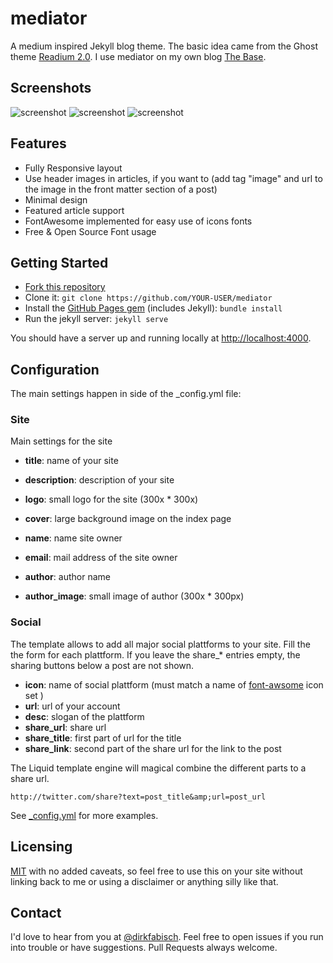 mediator
========

A medium inspired Jekyll blog theme. The basic idea came from the Ghost theme
[Readium 2.0](http://www.svenread.com/readium-ghost-theme/). I use mediator on my own blog [The Base](http://blog.base68.com).

Screenshots
--------
![screenshot](/assets/images/screenshot1.jpg)
![screenshot](/assets/images/screenshot2.jpg)
![screenshot](/assets/images/screenshot3.jpg)

Features
-------
* Fully Responsive layout
* Use header images in articles, if you want to (add tag "image" and url to the image in the front matter section of a post)
* Minimal design
* Featured article support
* FontAwesome implemented for easy use of icons fonts
* Free & Open Source Font usage

Getting Started
---
- [Fork this repository](https://github.com/dirkfabisch/mediator)
- Clone it: `git clone https://github.com/YOUR-USER/mediator`
- Install the [GitHub Pages gem](https://github.com/github/pages-gem) (includes Jekyll): `bundle install`
- Run the jekyll server: `jekyll serve`

You should have a server up and running locally at <http://localhost:4000>.

Configuration
-----

The main settings happen in side of the _config.yml file:

### Site

Main settings for the site

* **title**: name of your site
* **description**: description of your site
* **logo**: small logo for the site (300x * 300x)
* **cover**: large background image on the index page

* **name**: name site owner
* **email**: mail address of the site owner
* **author**: author name
* **author_image**: small image of author (300x * 300px)


### Social

The template allows to add all major social plattforms to your site.
Fill the the form for each plattform. If you leave the share_* entries empty, the sharing buttons below a post are not shown.  

* **icon**:	name of social plattform (must match a name of [font-awsome](http://fortawesome.github.io/Font-Awesome/) icon set )
* **url**:	url of your account
* **desc**: slogan of the plattform
* **share_url**: share url
* **share_title**: first part of url for the title
* **share_link**: second part of the share url for the link to the post

The Liquid template engine will magical combine the different parts to a share url.

```
http://twitter.com/share?text=post_title&amp;url=post_url
````

See [_config.yml](https://github.com/dirkfabisch/mediator/blob/master/_config.yml) for more examples.

Licensing
---------

[MIT](https://github.com/dirkfabisch/madiator/blob/master/LICENSE) with no added caveats, so feel free to use this on your site without linking back to me or using a disclaimer or anything silly like that.

Contact
-------
I'd love to hear from you at [@dirkfabisch](https://twitter.com/dirkfabisch). Feel free to open issues if you run into trouble or have suggestions. Pull Requests always welcome.

